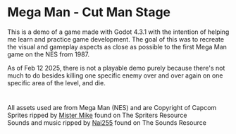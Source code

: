 # Mega Man - Cut Man Stage
This is a demo of a game made with Godot 4.3.1 with the intention of helping me learn and practice game development.
The goal of this was to recreate the visual and gameplay aspects as close as possible to the first Mega Man game on the NES from 1987.

As of Feb 12 2025, there is not a playable demo purely because there's not much to do besides killing one specific enemy over and over again on one specific area of the level, and die.

#
All assets used are from Mega Man (NES) and are Copyright of Capcom <br>
Sprites ripped by [Mister Mike](https://www.spriters-resource.com/submitter/MisterMike/) found on The Spriters Resource <br>
Sounds and music ripped by [Nai255](https://www.sounds-resource.com/submitter/Nai255/) found on The Sounds Resource
